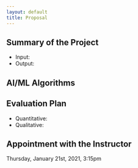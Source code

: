 ```yaml
---
layout: default 
title: Proposal
---
```


## Summary of the Project<br>
* Input:<br>
* Output:

## AI/ML Algorithms

## Evaluation Plan
* Quantitative:<br>
* Qualitative:

## Appointment with the Instructor
Thursday, January 21st, 2021, 3:15pm
